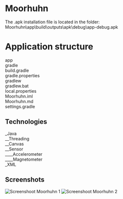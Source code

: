 # Moorhuhn

The .apk installation file is located in the folder: <br />
Moorhuhn\app\build\outputs\apk\debug\app-debug.apk <br />


# Application structure

app <br />
gradle <br />
build.gradle <br />
gradle.properties <br />
gradlew <br />
gradlew.bat <br />
local.properties <br />
Moorhuhn.iml <br />
Moorhuhn.md <br />
settings.gradle <br />

## Technologies

_Java <br />
	__Threading <br />
	__Canvas <br />
	__Sensor <br />
		____Accelerometer <br />
		____Magnetometer <br />
_XML <br />

## Screenshots

![Screenshoot Moorhuhn 1](https://preview.ibb.co/bE4MdL/Screenshot-2018-11-05-08-44-40-315-com-mate-bence-moorhuhn.png)
![Screenshoot Moorhuhn 2](https://preview.ibb.co/b4ysk0/Screenshot-2018-11-05-08-45-05-417-com-mate-bence-moorhuhn.png)
